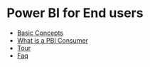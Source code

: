 # Power BI for End users
* [Basic Concepts](https://docs.microsoft.com/en-us/power-bi/consumer/end-user-basic-concepts)
* [What is a PBI Consumer](https://docs.microsoft.com/en-us/power-bi/consumer/end-user-consumer)
* [Tour](https://docs.microsoft.com/en-us/power-bi/consumer/end-user-reading-view)
* [Faq](https://docs.microsoft.com/en-us/power-bi/consumer/end-user-faq)
